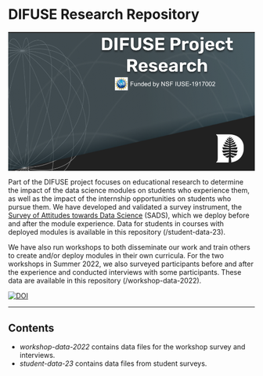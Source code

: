 # DIFUSE Research Repository

<img src="repository-assets/DIFUSE-research.png" alt="DIFUSE Project at Dartmouth College. Funded by NSF IUSE1917002" width="715" align="center" />

Part of the DIFUSE project focuses on educational research to determine the impact of the data science modules on students who experience them, as well as the impact of the internship opportunities on students who pursue them.  We have developed and validated a survey instrument, the <a href="https://github.com/difuse-dartmouth/Survey-of-Attitudes-towards-Data-Science">Survey of Attitudes towards Data Science</a> (SADS), which we deploy before and after the module experience.  Data for students in courses with deployed modules is available in this repository (/student-data-23).

We have also run workshops to both disseminate our work and train others to create and/or deploy modules in their own curricula.  For the two workshops in Summer 2022, we also surveyed participants before and after the experience and conducted interviews with some participants.  These data are available in this repository (/workshop-data-2022).

[![DOI](https://zenodo.org/badge/632463532.svg)](https://zenodo.org/badge/latestdoi/632463532)

---

## Contents
- _workshop-data-2022_ contains data files for the workshop survey and interviews.
- _student-data-23_ contains data files from student surveys.
